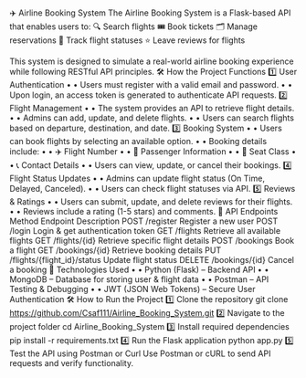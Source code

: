 ✈️ Airline Booking System
The Airline Booking System is a Flask-based API that enables users to:
🔍 Search flights
🎟 Book tickets
🗂 Manage reservations
🛫 Track flight statuses
⭐ Leave reviews for flights

This system is designed to simulate a real-world airline booking experience while following RESTful API principles.
🛠 How the Project Functions
1️⃣ User Authentication
•	• Users must register with a valid email and password.
•	• Upon login, an access token is generated to authenticate API requests.
2️⃣ Flight Management
•	• The system provides an API to retrieve flight details.
•	• Admins can add, update, and delete flights.
•	• Users can search flights based on departure, destination, and date.
3️⃣ Booking System
•	• Users can book flights by selecting an available option.
•	• Booking details include:
•	• ✈️ Flight Number
•	• 👤 Passenger Information
•	• 💺 Seat Class
•	• 📞 Contact Details
•	• Users can view, update, or cancel their bookings.
4️⃣ Flight Status Updates
•	• Admins can update flight status (On Time, Delayed, Canceled).
•	• Users can check flight statuses via API.
5️⃣ Reviews & Ratings
•	• Users can submit, update, and delete reviews for their flights.
•	• Reviews include a rating (1-5 stars) and comments.
🔗 API Endpoints
Method	Endpoint	Description
POST	/register	Register a new user
POST	/login	Login & get authentication token
GET	/flights	Retrieve all available flights
GET	/flights/{id}	Retrieve specific flight details
POST	/bookings	Book a flight
GET	/bookings/{id}	Retrieve booking details
PUT	/flights/{flight_id}/status	Update flight status
DELETE	/bookings/{id}	Cancel a booking
🚀 Technologies Used
•	• Python (Flask) – Backend API
•	• MongoDB – Database for storing user & flight data
•	• Postman – API Testing & Debugging
•	• JWT (JSON Web Tokens) – Secure User Authentication
🛠 How to Run the Project
1️⃣ Clone the repository
git clone https://github.com/Csaf111/Airline_Booking_System.git
2️⃣ Navigate to the project folder
cd Airline_Booking_System
3️⃣ Install required dependencies
pip install -r requirements.txt
4️⃣ Run the Flask application
python app.py
5️⃣ Test the API using Postman or Curl
Use Postman or cURL to send API requests and verify functionality.

